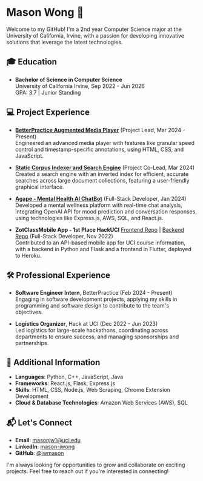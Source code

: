 # Mason Wong 🚀

Welcome to my GitHub! I'm a 2nd year Computer Science major at the University of California, Irvine, with a passion for developing innovative solutions that leverage the latest technologies.

## 🎓 Education
- **Bachelor of Science in Computer Science**  
  University of California Irvine, Sep 2022 - Jun 2026  
  GPA: 3.7 | Junior Standing

## 💻 Project Experience
- **[BetterPractice Augmented Media Player](https://betterpracticeapp.com/)** (Project Lead, Mar 2024 - Present)  
  Engineered an advanced media player with features like granular speed control and timestamp-specific annotations, using HTML, CSS, and JavaScript.

- **[Static Corpus Indexer and Search Engine](https://github.com/IanDLee/Static-Corpus-Indexer-and-Search-Engine)** (Project Co-Lead, Mar 2024)  
  Created a search engine with an inverted index for efficient, accurate searches across large document collections, featuring a user-friendly graphical interface.

- **[Agape - Mental Health AI ChatBot](https://github.com/JeshChoi/Agape)** (Full-Stack Developer, Jan 2024)  
  Developed a mental wellness platform with real-time chat analysis, integrating OpenAI API for mood prediction and conversation responses, using technologies like Express.js, AWS, SQL, and React.js.

- **ZotClassMobile App - 1st Place HackUCI** [Frontend Repo](https://github.com/jwmason/ZotClassMobileFrontend) | [Backend Repo](https://github.com/jwmason/ZotClassMobileBackend) (Full-Stack Developer, Nov 2022)  
  Contributed to an API-based mobile app for UCI course information, with a backend in Python and Flask and a frontend in Flutter, deployed to Heroku.


## 🛠 Professional Experience
- **Software Engineer Intern**, BetterPractice (Feb 2024 - Present)  
  Engaging in software development projects, applying my skills in programming and software design to contribute to the team's objectives.

- **Logistics Organizer**, Hack at UCI (Dec 2022 - Jun 2023)  
  Led logistics for large-scale hackathons, coordinating across departments to ensure success, and managing sponsorships and partnerships.

## 🌟 Additional Information
- **Languages**: Python, C++, JavaScript, Java
- **Frameworks**: React.js, Flask, Express.js
- **Skills**: HTML, CSS, Node.js, Web Scraping, Chrome Extension Development
- **Cloud & Database Technologies**: Amazon Web Services (AWS), SQL

## 📬 Let's Connect
- **Email**: [masonjw1@uci.edu](mailto:masonjw1@uci.edu)
- **LinkedIn**: [mason-jwong](https://www.linkedin.com/in/mason-jwong)
- **GitHub**: [@jwmason](https://github.com/jwmason)

I'm always looking for opportunities to grow and collaborate on exciting projects. Feel free to reach out if you're interested in connecting!
